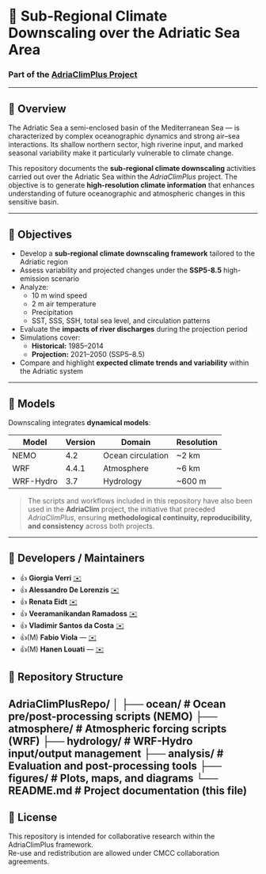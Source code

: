 # 🌊 Sub-Regional Climate Downscaling over the Adriatic Sea Area

### Part of the [AdriaClimPlus Project](https://www.cmcc.it/projects/adriaclimplus)

---

## 📖 Overview
The Adriatic Sea  a semi-enclosed basin of the Mediterranean Sea — is characterized by complex oceanographic dynamics and strong air–sea interactions. Its shallow northern sector, high riverine input, and marked seasonal variability make it particularly vulnerable to climate change.

This repository documents the **sub-regional climate downscaling** activities carried out over the Adriatic Sea within the *AdriaClimPlus* project. The objective is to generate **high-resolution climate information** that enhances understanding of future oceanographic and atmospheric changes in this sensitive basin.

---

## 🎯 Objectives
- Develop a **sub-regional climate downscaling framework** tailored to the Adriatic region  
- Assess variability and projected changes under the **SSP5-8.5** high-emission scenario  
- Analyze:
  - 10 m wind speed  
  - 2 m air temperature  
  - Precipitation  
  - SST, SSS, SSH, total sea level, and circulation patterns  
- Evaluate the **impacts of river discharges** during the projection period
- Simulations cover:
  - **Historical:** 1985–2014  
  - **Projection:** 2021–2050 (SSP5–8.5)
- Compare and highlight **expected climate trends and variability** within the Adriatic system  

---
## 🧩 Models
Downscaling integrates **dynamical models**:

| Model | Version | Domain | Resolution |
|--------|----------|---------|-------------|
| NEMO | 4.2 | Ocean circulation | ~2 km |
| WRF | 4.4.1 | Atmosphere | ~6 km |
| WRF-Hydro | 3.7 | Hydrology | ~600 m |
> The scripts and workflows included in this repository have also been used in the **AdriaClim** project, the initiative that preceded *AdriaClimPlus*, ensuring **methodological continuity, reproducibility, and consistency** across both projects.


---

## 👥 Developers / Maintainers

- 👍 **Giorgia Verri** [✉️](mailto:giorgia.verri@cmcc.it) 
- 👍 **Alessandro De Lorenzis** [✉️](mailto:alessandro.delorenzis@cmcc.it) 
- 👍 **Renata Eidt** [✉️](mailto:renata.eidt@cmcc.it) 
- 👍 **Veeramanikandan Ramadoss** [✉️](mailto:veeramanikandan.ramadoss@cmcc.it) 
- 👍 **Vladimir Santos da Costa** [✉️](mailto:vladimir.santosdacosta@cmcc.it)
- 👍(M) **Fabio Viola** — [✉️](mailto:fabio.viola@cmcc.it)  
- 👍(M) **Hanen Louati** — [✉️](mailto:hanen.louati@cmcc.it)
  
## 📁 Repository Structure
AdriaClimPlusRepo/
│
├── ocean/ # Ocean pre/post-processing scripts (NEMO)
├── atmosphere/ # Atmospheric forcing scripts (WRF)
├── hydrology/ # WRF-Hydro input/output management
├── analysis/ # Evaluation and post-processing tools
├── figures/ # Plots, maps, and diagrams
└── README.md # Project documentation (this file)
---


## 📜 License
This repository is intended for collaborative research within the AdriaClimPlus framework.  
Re-use and redistribution are allowed under CMCC collaboration agreements.

